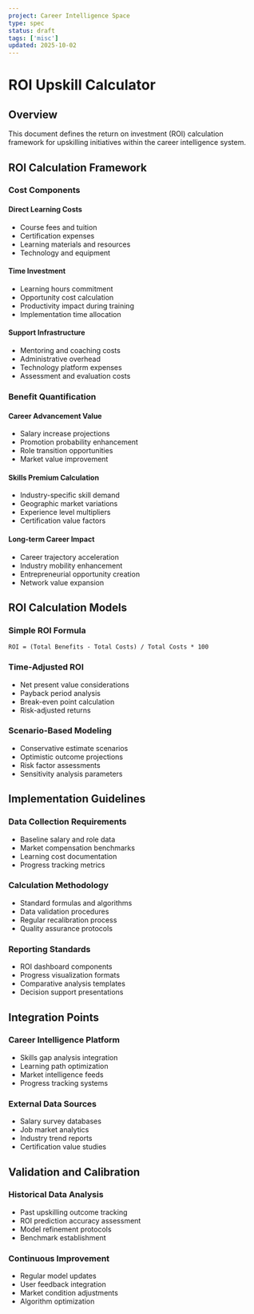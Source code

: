 ```yaml
---
project: Career Intelligence Space
type: spec
status: draft
tags: ['misc']
updated: 2025-10-02
---
```


# ROI Upskill Calculator

## Overview
This document defines the return on investment (ROI) calculation framework for upskilling initiatives within the career intelligence system.

## ROI Calculation Framework

### Cost Components

#### Direct Learning Costs
- Course fees and tuition
- Certification expenses
- Learning materials and resources
- Technology and equipment

#### Time Investment
- Learning hours commitment
- Opportunity cost calculation
- Productivity impact during training
- Implementation time allocation

#### Support Infrastructure
- Mentoring and coaching costs
- Administrative overhead
- Technology platform expenses
- Assessment and evaluation costs

### Benefit Quantification

#### Career Advancement Value
- Salary increase projections
- Promotion probability enhancement
- Role transition opportunities
- Market value improvement

#### Skills Premium Calculation
- Industry-specific skill demand
- Geographic market variations
- Experience level multipliers
- Certification value factors

#### Long-term Career Impact
- Career trajectory acceleration
- Industry mobility enhancement
- Entrepreneurial opportunity creation
- Network value expansion

## ROI Calculation Models

### Simple ROI Formula
```
ROI = (Total Benefits - Total Costs) / Total Costs * 100
```

### Time-Adjusted ROI
- Net present value considerations
- Payback period analysis
- Break-even point calculation
- Risk-adjusted returns

### Scenario-Based Modeling
- Conservative estimate scenarios
- Optimistic outcome projections
- Risk factor assessments
- Sensitivity analysis parameters

## Implementation Guidelines

### Data Collection Requirements
- Baseline salary and role data
- Market compensation benchmarks
- Learning cost documentation
- Progress tracking metrics

### Calculation Methodology
- Standard formulas and algorithms
- Data validation procedures
- Regular recalibration process
- Quality assurance protocols

### Reporting Standards
- ROI dashboard components
- Progress visualization formats
- Comparative analysis templates
- Decision support presentations

## Integration Points

### Career Intelligence Platform
- Skills gap analysis integration
- Learning path optimization
- Market intelligence feeds
- Progress tracking systems

### External Data Sources
- Salary survey databases
- Job market analytics
- Industry trend reports
- Certification value studies

## Validation and Calibration

### Historical Data Analysis
- Past upskilling outcome tracking
- ROI prediction accuracy assessment
- Model refinement protocols
- Benchmark establishment

### Continuous Improvement
- Regular model updates
- User feedback integration
- Market condition adjustments
- Algorithm optimization
